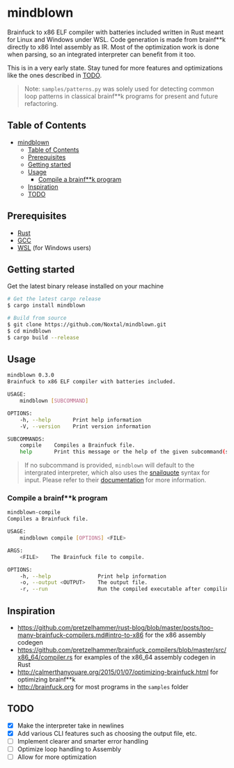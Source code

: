 # mindblown
Brainfuck to x86 ELF compiler with batteries included written in Rust meant for Linux and Windows under WSL. Code generation is made from brainf\*\*k directly to x86 Intel assembly as IR. Most of the optimization work is done when parsing, so an integrated interpreter can benefit from it too. 

This is in a very early state. Stay tuned for more features and optimizations like the ones described in [TODO](#todo).

> Note:
`samples/patterns.py` was solely used for detecting common loop patterns in classical brainf\*\*k programs for present and future refactoring.

## Table of Contents
- [mindblown](#mindblown)
  - [Table of Contents](#table-of-contents)
  - [Prerequisites](#prerequisites)
  - [Getting started](#getting-started)
  - [Usage](#usage)
    - [Compile a brainf\*\*k program](#compile-a-brainfk-program)
  - [Inspiration](#inspiration)
  - [TODO](#todo)

## Prerequisites
* [Rust](https://www.rust-lang.org/tools/install)
* [GCC](https://gcc.gnu.org/install/)
* [WSL](https://docs.microsoft.com/en-us/windows/wsl/install-win10) (for Windows users)


## Getting started
Get the latest binary release installed on your machine
```sh
# Get the latest cargo release
$ cargo install mindblown

# Build from source
$ git clone https://github.com/Noxtal/mindblown.git
$ cd mindblown
$ cargo build --release
```

## Usage
```sh
mindblown 0.3.0
Brainfuck to x86 ELF compiler with batteries included.

USAGE:
    mindblown [SUBCOMMAND]

OPTIONS:
    -h, --help       Print help information
    -V, --version    Print version information

SUBCOMMANDS:
    compile    Compiles a Brainfuck file.
    help       Print this message or the help of the given subcommand(s)
```

> If no subcommand is provided, `mindblown` will default to the intergrated interpreter, which also uses the [snailquote](https://github.com/euank/snailquote) syntax for input. Please refer to their [documentation](https://docs.rs/snailquote/latest/snailquote/fn.unescape.html) for more information.

### Compile a brainf\*\*k program
```sh
mindblown-compile
Compiles a Brainfuck file.

USAGE:
    mindblown compile [OPTIONS] <FILE>

ARGS:
    <FILE>    The Brainfuck file to compile.

OPTIONS:
    -h, --help               Print help information
    -o, --output <OUTPUT>    The output file.
    -r, --run                Run the compiled executable after compiling.
```

## Inspiration
* https://github.com/pretzelhammer/rust-blog/blob/master/posts/too-many-brainfuck-compilers.md#intro-to-x86 for the x86 assembly codegen
* https://github.com/pretzelhammer/brainfuck_compilers/blob/master/src/x86_64/compiler.rs for examples of the x86_64 assembly codegen in Rust
* http://calmerthanyouare.org/2015/01/07/optimizing-brainfuck.html for optimizing brainf\*\*k
* http://brainfuck.org for most programs in the `samples` folder


## TODO
- [x] Make the interpreter take in newlines
- [x] Add various CLI features such as choosing the output file, etc.
- [ ] Implement clearer and smarter error handling
- [ ] Optimize loop handling to Assembly
- [ ] Allow for more optimization